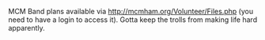 MCM Band plans available via http://mcmham.org/Volunteer/Files.php (you need to have a login to access it).
Gotta keep the trolls from making life hard apparently.
